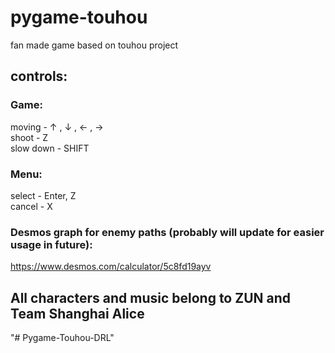 ﻿# pygame-touhou

fan made game based on touhou project

## controls:  
### Game:
moving - ↑ , ↓ , ←  , →  
shoot - Z  
slow down - SHIFT

### Menu:
select - Enter, Z  
cancel - X

### Desmos graph for enemy paths (probably will update for easier usage in future):
https://www.desmos.com/calculator/5c8fd19ayv

## All characters and music belong to ZUN and Team Shanghai Alice 
"# Pygame-Touhou-DRL" 

